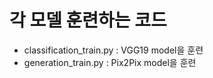 # 각 모델 훈련하는 코드  
- classification_train.py : VGG19 model을 훈련  
- generation_train.py : Pix2Pix model을 훈련  
